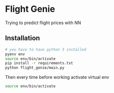 # Flight Genie

Trying to predict flight prices with NN

## Installation

```sh
# you have to have python 3 installed
pyenv env
source env/bin/activate
pip install -r requirements.txt
python flight_genie/main.py
```

Then every time before working activate virtual env
```sh
source env/bin/activate
```
